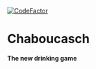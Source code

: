 [![CodeFactor](https://www.codefactor.io/repository/github/bouboule-corp/chaboucasch/badge)](https://www.codefactor.io/repository/github/bouboule-corp/chaboucasch)

# Chaboucasch
**The new drinking game**
